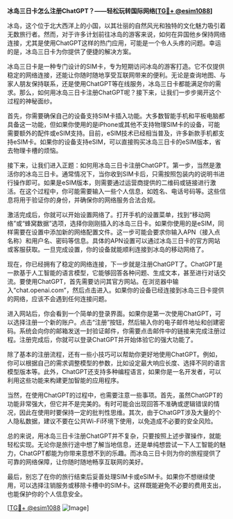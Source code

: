 **冰岛三日卡怎么注册ChatGPT？——轻松玩转国际网络[[TG💪+ @esim1088](https://t.me/s/esim1088)]**

冰岛，这个位于北大西洋上的小国，以其壮丽的自然风光和独特的文化魅力吸引着无数旅行者。然而，对于许多计划前往冰岛的游客来说，如何在异国他乡保持网络连接，尤其是使用ChatGPT这样的热门应用，可能是一个令人头疼的问题。幸运的是，冰岛三日卡为你提供了便捷的解决方案。

冰岛三日卡是一种专门设计的SIM卡，专为短期访问冰岛的游客打造。它不仅提供稳定的网络连接，还能让你随时随地享受互联网带来的便利。无论是查询地图、与家人朋友保持联系，还是使用ChatGPT等在线服务，冰岛三日卡都能满足你的需求。那么，如何用冰岛三日卡注册ChatGPT呢？接下来，让我们一步步揭开这个过程的神秘面纱。

首先，你需要确保自己的设备支持SIM卡插入功能。大多数智能手机和平板电脑都具备这一功能，但如果你使用的是iPhone或其他不支持物理SIM卡的设备，可能需要额外的配件或eSIM支持。目前，eSIM技术已经相当普及，许多新款手机都支持eSIM卡。如果你的设备支持eSIM，可以直接购买冰岛三日卡的eSIM版本，省去物理卡槽的烦恼。

接下来，让我们进入正题：如何用冰岛三日卡注册ChatGPT。第一步，当然是激活你的冰岛三日卡。通常情况下，当你收到SIM卡后，只需按照包装内的说明书进行操作即可。如果是eSIM版本，则需要通过运营商提供的二维码或链接进行激活。在这个过程中，你可能需要输入一些个人信息，如姓名、电话号码等。这些信息将用于验证你的身份，并确保你的网络服务合法合规。

激活完成后，你就可以开始设置网络了。打开手机的设置菜单，找到“移动网络”或“蜂窝数据”选项，选择你刚刚插入的冰岛三日卡。如果你使用的是eSIM，同样需要在设置中添加新的网络配置文件。这一步可能会要求你输入APN（接入点名称）和用户名、密码等信息。具体的APN设置可以通过冰岛三日卡的官方网站或客服获取。一旦完成设置，你的设备就能顺利连接到冰岛的移动网络了。

现在，你已经拥有了稳定的网络连接，下一步就是注册ChatGPT了。ChatGPT是一款基于人工智能的语言模型，它能够回答各种问题、生成文本，甚至进行对话交流。要使用ChatGPT，首先需要访问其官方网站。在浏览器中输入“chat.openai.com”，然后点击进入。如果你的设备已经连接到冰岛三日卡提供的网络，应该不会遇到任何连接问题。

进入网站后，你会看到一个简单的登录界面。如果你是第一次使用ChatGPT，可以选择注册一个新的账户。点击“注册”按钮，然后输入你的电子邮件地址和创建密码。系统会向你的邮箱发送一封验证邮件，你需要点击邮件中的链接来完成注册过程。注册完成后，你就可以登录ChatGPT并开始体验它的强大功能了。

除了基本的注册流程，还有一些小技巧可以帮助你更好地使用ChatGPT。例如，你可以根据自己的需求调整模型的参数，比如设定最大响应长度、选择不同的语言模型版本等。此外，ChatGPT还支持多种编程语言，如果你是一名开发者，可以利用这些功能来构建更加智能的应用程序。

当然，在使用ChatGPT的过程中，也需要注意一些事项。首先，虽然ChatGPT的功能非常强大，但它并不是完美的。有时可能会出现回答不准确或逻辑错误的情况，因此在使用时要保持一定的批判性思维。其次，由于ChatGPT涉及大量的个人隐私数据，建议不要在公共Wi-Fi环境下使用，以免造成不必要的安全风险。

总的来说，用冰岛三日卡注册ChatGPT并不复杂，只要按照上述步骤操作，就能轻松实现。无论你是旅行途中想了解当地信息，还是单纯想尝试一下人工智能的魅力，ChatGPT都能为你带来意想不到的乐趣。而冰岛三日卡则为你的旅程提供了可靠的网络保障，让你随时随地畅享互联网的美好。

最后，别忘了在你的旅行结束后妥善处理SIM卡或eSIM卡。如果你不想继续使用，可以选择注销服务或移除卡槽中的SIM卡。这样既能避免不必要的费用支出，也能保护你的个人信息安全。

[[TG💪+ @esim1088](https://t.me/s/esim1088) ![Image](https://i.postimg.cc/4NQfJmqS/Snipaste-2025-05-13-00-14-12.png)]